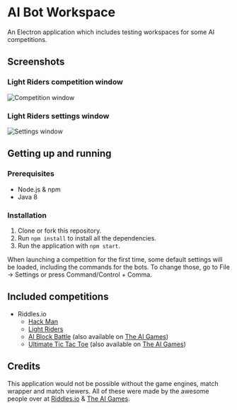 # AI Bot Workspace
An Electron application which includes testing workspaces for some AI competitions.

## Screenshots
### Light Riders competition window
![Competition window](https://i.imgur.com/N0ZnEml.png)

### Light Riders settings window
![Settings window](https://i.imgur.com/i7A71az.png)

## Getting up and running
### Prerequisites
- Node.js & npm
- Java 8

### Installation
1. Clone or fork this repository.
2. Run `npm install` to install all the dependencies.
3. Run the application with `npm start`.

When launching a competition for the first time, some default settings will be loaded, including the commands for the bots. To change those, go to File -> Settings or press Command/Control + Comma.

## Included competitions
- Riddles.io
  - [Hack Man](https://booking.riddles.io/competitions/hack-man)
  - [Light Riders](https://starapple.riddles.io/competitions/light-riders)
  - [AI Block Battle](https://playground.riddles.io/competitions/ai-block-battle) (also available on [The AI Games](http://theaigames.com/competitions/ai-block-battle))
  - [Ultimate Tic Tac Toe](https://playground.riddles.io/competitions/ultimate-tic-tac-toe) (also available on [The AI Games](http://theaigames.com/competitions/ultimate-tic-tac-toe))

## Credits
This application would not be possible without the game engines, match wrapper and match viewers. All of these were made by the awesome people over at [Riddles.io](https://github.com/riddlesio) & [The AI Games](https://github.com/theaigames).
